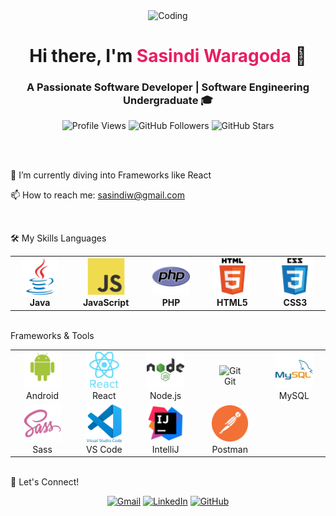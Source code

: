 <div align="center"> <img src="https://media.giphy.com/media/W5eoZHPpUx9sapR0eu/giphy.gif" width="120px" alt="Coding" /> </div> <h1 align="center">Hi there, I'm <span style="color:#e91e63;">Sasindi Waragoda</span> 👋</h1> <h3 align="center">A Passionate Software Developer | Software Engineering Undergraduate 🎓</h3> <p align="center"> <img src="https://komarev.com/ghpvc/?username=sasindiw&label=Profile%20views&color=0e75b6&style=flat" alt="Profile Views" /> <img src="https://img.shields.io/github/followers/sasindiw?label=Followers&style=social" alt="GitHub Followers"/> <img src="https://img.shields.io/github/stars/sasindiw?style=social" alt="GitHub Stars"/> </p> <div align="center"> <img src="https://media.giphy.com/media/W5eoZHPpUx9sapR0eu/giphy.gif" width="100%" height="2px" /> </div>

<br>

🌱 I’m currently diving into Frameworks like React 

📫 How to reach me: sasindiw@gmail.com

<br>
<p align="left">
</p>

🛠️ My Skills
Languages
<div align="center"> <table> <tr> <td align="center" width="140"> <img src="https://raw.githubusercontent.com/devicons/devicon/master/icons/java/java-original.svg" alt="Java" width="60" height="60"/> <br><strong>Java</strong> </td> <td align="center" width="140"> <img src="https://raw.githubusercontent.com/devicons/devicon/master/icons/javascript/javascript-original.svg" alt="JavaScript" width="60" height="60"/> <br><strong>JavaScript</strong> </td> <td align="center" width="140"> <img src="https://raw.githubusercontent.com/devicons/devicon/master/icons/php/php-original.svg" alt="PHP" width="60" height="60"/> <br><strong>PHP</strong> </td> <td align="center" width="140"> <img src="https://raw.githubusercontent.com/devicons/devicon/master/icons/html5/html5-original-wordmark.svg" alt="HTML5" width="60" height="60"/> <br><strong>HTML5</strong> </td> <td align="center" width="140"> <img src="https://raw.githubusercontent.com/devicons/devicon/master/icons/css3/css3-original-wordmark.svg" alt="CSS3" width="60" height="60"/> <br><strong>CSS3</strong> </td> </tr> </table> </div>
<br>
Frameworks & Tools
<div align="center">
  <table>
    <tr>
      <td align="center" width="120">
        <img src="https://raw.githubusercontent.com/devicons/devicon/master/icons/android/android-original-wordmark.svg" alt="Android" width="60" height="60"/>
        <br>Android
      </td>
      <td align="center" width="120">
        <img src="https://raw.githubusercontent.com/devicons/devicon/master/icons/react/react-original-wordmark.svg" alt="React" width="60" height="60"/>
        <br>React
      </td>
      <td align="center" width="120">
        <img src="https://raw.githubusercontent.com/devicons/devicon/master/icons/nodejs/nodejs-original-wordmark.svg" alt="Node.js" width="60" height="60"/>
        <br>Node.js
      </td>
      <td align="center" width="120">
        <img src="https://www.vectorlogo.zone/logos/git-scm/git-scm-icon.svg" alt="Git" width="60" height="60"/>
        <br>Git
      </td>
      <td align="center" width="120">
        <img src="https://raw.githubusercontent.com/devicons/devicon/master/icons/mysql/mysql-original-wordmark.svg" alt="MySQL" width="60" height="60"/>
        <br>MySQL
      </td>
    </tr>
    <tr>
      <td align="center" width="120">
        <img src="https://raw.githubusercontent.com/devicons/devicon/master/icons/sass/sass-original.svg" alt="Sass" width="60" height="60"/>
        <br>Sass
      </td>
      <td align="center" width="120">
        <img src="https://raw.githubusercontent.com/devicons/devicon/master/icons/vscode/vscode-original-wordmark.svg" alt="VS Code" width="60" height="60"/>
        <br>VS Code
      </td>
      <td align="center" width="120">
        <img src="https://raw.githubusercontent.com/devicons/devicon/master/icons/intellij/intellij-original.svg" alt="IntelliJ" width="60" height="60"/>
        <br>IntelliJ
      </td>
      <td align="center" width="120">
        <img src="https://raw.githubusercontent.com/devicons/devicon/master/icons/postman/postman-original.svg" alt="Postman" width="60" height="60"/>
        <br>Postman
      </td>
    </tr>
  </table>
</div>


<br>
💬 Let's Connect!
<p align="center"> 
  <a href="mailto:sasindiw@gmail.com"><img src="https://img.icons8.com/fluent/48/000000/gmail.png" alt="Gmail"/></a> 
  <a href="https://www.linkedin.com/in/sasindi-waragoda"><img src="https://img.icons8.com/fluent/48/000000/linkedin.png" alt="LinkedIn"/></a> 
  <a href="https://github.com/sasindiw"><img src="https://img.icons8.com/fluent/48/000000/github.png" alt="GitHub"/></a> 
</p> 
<div align="center"> 
  <img src="https://media.giphy.com/media/W5eoZHPpUx9sapR0eu/giphy.gif" width="100%" height="2px" /> 
</div>




